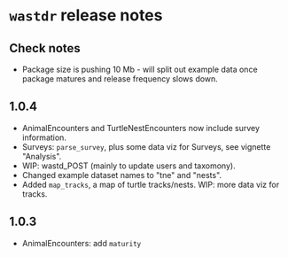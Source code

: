 # `wastdr` release notes

## Check notes
* Package size is pushing 10 Mb - will split out example data once 
  package matures and release frequency slows down. 

## 1.0.4
* AnimalEncounters and TurtleNestEncounters now include survey information.
* Surveys: `parse_survey`, plus some data viz for Surveys, see vignette "Analysis".
* WIP: wastd_POST (mainly to update users and taxomony).
* Changed example dataset names to "tne" and "nests".
* Added `map_tracks`, a map of turtle tracks/nests. WIP: more data viz for tracks.

## 1.0.3
* AnimalEncounters: add `maturity`

